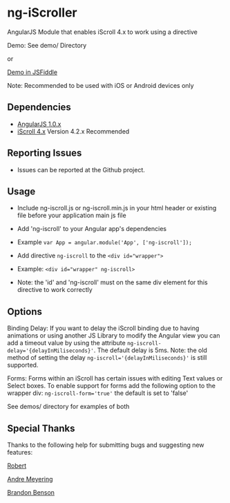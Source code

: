 ng-iScroller
============

AngularJS Module that enables iScroll 4.x to work using a directive

Demo: See demo/ Directory

or

[Demo in JSFiddle](http://jsfiddle.net/C7k3d/1/)

Note: Recommended to be used with iOS or Android devices only


Dependencies
------------
- [AngularJS 1.0.x](http://angularjs.org/)
- [iScroll 4.x](https://github.com/cubiq/iscroll)   Version 4.2.x Recommended


Reporting Issues
-------------
- Issues can be reported at the Github project.


Usage
---------

* Include ng-iscroll.js or ng-iscroll.min.js in your html header or existing file before your application main js file
* Add 'ng-iscroll' to your Angular app's dependencies
 * Example ```var App = angular.module('App', ['ng-iscroll']);```

* Add directive `ng-iscroll` to the ```<div id="wrapper">```
 * Example: ```<div id="wrapper" ng-iscroll>```
 * Note: the 'id' and 'ng-iscroll' must on the same div element for this directive to work correctly
	 

Options
-------------

Binding Delay: 
If you want to delay the iScroll binding due to having animations or using another JS Library to modify the Angular view you can add a timeout value by using the attribute ```ng-iscroll-delay='{delayInMiliseconds}'```.  The default delay is 5ms.
Note: the old method of setting the delay ```ng-iscroll='{delayInMiliseconds}'``` is still supported.

Forms:
Forms within an iScroll has certain issues with editing Text values or Select boxes.  To enable support for forms add the following option to the wrapper div: ```ng-iscroll-form='true'``` the default is set to 'false'

See demos/ directory for examples of both


Special Thanks
---------------

Thanks to the following help for submitting bugs and suggesting new features:

[Robert](https://github.com/rtpm)

[Andre Meyering](https://github.com/archer96)

[Brandon Benson](https://github.com/bensane)
